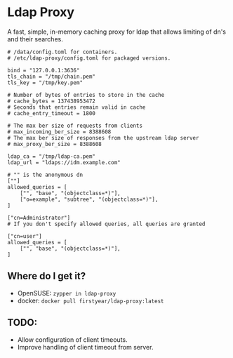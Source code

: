 # Ldap Proxy

A fast, simple, in-memory caching proxy for ldap that allows limiting of dn's and their searches.

```
# /data/config.toml for containers.
# /etc/ldap-proxy/config.toml for packaged versions.

bind = "127.0.0.1:3636"
tls_chain = "/tmp/chain.pem"
tls_key = "/tmp/key.pem"

# Number of bytes of entries to store in the cache
# cache_bytes = 137438953472
# Seconds that entries remain valid in cache
# cache_entry_timeout = 1800

# The max ber size of requests from clients
# max_incoming_ber_size = 8388608
# The max ber size of responses from the upstream ldap server
# max_proxy_ber_size = 8388608

ldap_ca = "/tmp/ldap-ca.pem"
ldap_url = "ldaps://idm.example.com"

# "" is the anonymous dn
[""]
allowed_queries = [
    ["", "base", "(objectclass=*)"],
    ["o=example", "subtree", "(objectclass=*)"],
]

["cn=Administrator"]
# If you don't specify allowed queries, all queries are granted

["cn=user"]
allowed_queries = [
    ["", "base", "(objectclass=*)"],
]

```

## Where do I get it?

* OpenSUSE: `zypper in ldap-proxy`
* docker: `docker pull firstyear/ldap-proxy:latest`

## TODO:

* Allow configuration of client timeouts.
* Improve handling of client timeout from server.

